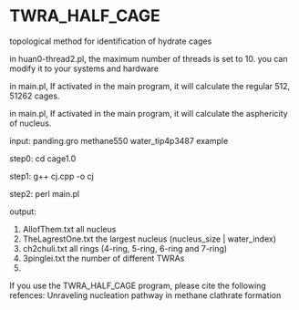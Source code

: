 # TWRA_HALF_CAGE
topological method for identification of hydrate cages

in huan0-thread2.pl, the maximum number of threads is set to 10. you can modify it to your systems and hardware

in main.pl, If activated in the main program, it will calculate the regular 512, 51262 cages.

in main.pl, If activated in the main program, it will calculate the asphericity of nucleus.

input: panding.gro  methane550 water_tip4p3487 example

step0: cd cage1.0

step1: g++ cj.cpp -o cj

step2: perl main.pl

output:
1. AllofThem.txt all nucleus
2. TheLagrestOne.txt the largest nucleus (nucleus_size | water_index)
3. ch2chuli.txt all rings (4-ring, 5-ring, 6-ring and 7-ring)
4. 3pinglei.txt the number of different TWRAs
5. 

If you use the TWRA_HALF_CAGE program, please cite the following refences:
Unraveling nucleation pathway in methane clathrate formation
